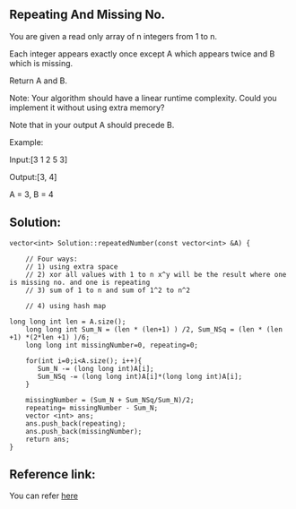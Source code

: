 ## Repeating And Missing No.

You are given a read only array of n integers from 1 to n.

Each integer appears exactly once except A which appears twice and B which is missing.

Return A and B.

Note: Your algorithm should have a linear runtime complexity. Could you implement it without using extra memory?

Note that in your output A should precede B.

Example:

Input:[3 1 2 5 3] 

Output:[3, 4] 

A = 3, B = 4

## Solution:

~~~
vector<int> Solution::repeatedNumber(const vector<int> &A) {

    // Four ways:
    // 1) using extra space
    // 2) xor all values with 1 to n x^y will be the result where one is missing no. and one is repeating
    // 3) sum of 1 to n and sum of 1^2 to n^2

    // 4) using hash map

long long int len = A.size();
    long long int Sum_N = (len * (len+1) ) /2, Sum_NSq = (len * (len +1) *(2*len +1) )/6;
    long long int missingNumber=0, repeating=0;
     
    for(int i=0;i<A.size(); i++){
       Sum_N -= (long long int)A[i];
       Sum_NSq -= (long long int)A[i]*(long long int)A[i];
    }
     
    missingNumber = (Sum_N + Sum_NSq/Sum_N)/2;
    repeating= missingNumber - Sum_N;
    vector <int> ans;
    ans.push_back(repeating);
    ans.push_back(missingNumber);
    return ans;
}
~~~

## Reference link:
You can refer [here](https://www.geeksforgeeks.org/find-a-repeating-and-a-missing-number/)
